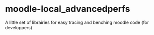 # moodle-local_advancedperfs
A little set of librairies for easy tracing and benching moodle code (for developpers)
